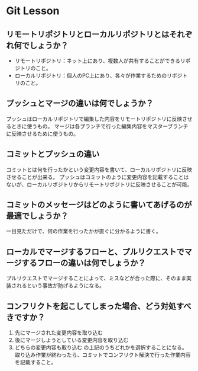 # Git Lesson

## リモートリポジトリとローカルリポジトリとはそれぞれ何でしょうか？
- リモートリポジトリ：ネット上にあり、複数人が共有することができるリポジトリのこと。
- ローカルリポジトリ：個人のPC上にあり、各々が作業するためのリポジトリのこと。


## プッシュとマージの違いは何でしょうか？
プッシュはローカルリポジトリで編集した内容をリモートリポジトリに反映させるときに使うもの。
マージは各ブランチで行った編集内容をマスターブランチに反映させるために使うもの。


## コミットとプッシュの違い
コミットとは何を行ったかという変更内容を書いて、ローカルリポジトリに反映させることが出来る。
プッシュはコミットのように変更内容を記載することはないが、ローカルリポジトリからリモートリポジトリに反映させることが可能。


## コミットのメッセージはどのように書いてあげるのが最適でしょうか？
一目見ただけで、何の作業を行ったかが直ぐに分かるように書く。


## ローカルでマージするフローと、プルリクエストでマージするフローの違いは何でしょうか？
プルリクエストでマージすることによって、ミスなどが合った際に、そのまま実装されるという事故が防げるようになる。


## コンフリクトを起こしてしまった場合、どう対処すべきですか？
1. 先にマージされた変更内容を取り込む
2. 後にマージしようとしている変更内容を取り込む
3. どちらの変更内容も取り込む
の上記のうちどれかを選択することになる。
取り込み作業が終わったら、コミットでコンフリクト解決で行った作業内容を記載すること。

